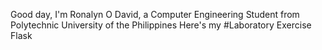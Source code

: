Good day, I'm Ronalyn O  David, a Computer Engineering Student from Polytechnic University of the Philippines  Here's my #Laboratory Exercise Flask
